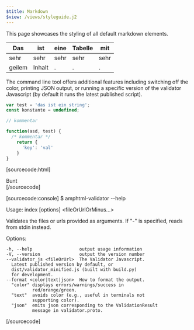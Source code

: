 ```yaml
---
$title: Markdown
$view: /views/styleguide.j2
---
```


This page showcases the styling of all default markdown elements.

| Das | ist | eine | Tabelle | mit |
|---|---|---|---|---|
| sehr | sehr  | sehr | sehr | sehr |
| geilem | Inhalt | . | . | . |

The command line tool offers additional features including switching off
the color, printing JSON output, or running a specific version of the
validator Javascript (by default it runs the latest published script).

```js
var test = 'das ist ein string';
const konstante = undefined;

// kommentar

function(asd, test) {
  /* kommentar */
    return {
      'key': 'val'
    }
}
```

[sourcecode:html]
<html lang="de">
  <!-- kommentar -->
  <div class="geil">Bunt</div>
</html>
[/sourcecode]

[sourcecode:console]
$ amphtml-validator --help

  Usage: index [options] <fileOrUrlOrMinus...>

  Validates the files or urls provided as arguments. If "-" is
  specified, reads from stdin instead.

  Options:

    -h, --help                  output usage information
    -V, --version               output the version number
    --validator_js <fileOrUrl>  The Validator Javascript.
      Latest published version by default, or
      dist/validator_minified.js (built with build.py)
      for development.
    --format <color|text|json>  How to format the output.
      "color" displays errors/warnings/success in
              red/orange/green.
      "text"  avoids color (e.g., useful in terminals not
              supporting color).
      "json"  emits json corresponding to the ValidationResult
              message in validator.proto.
[/sourcecode]
